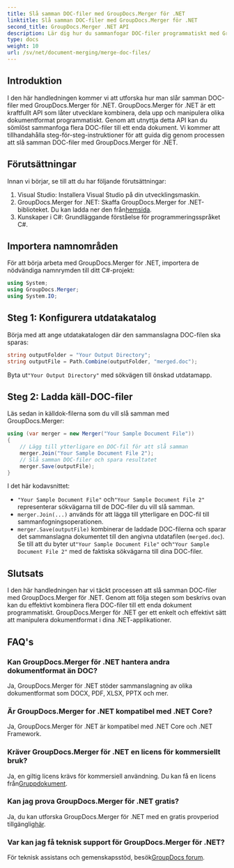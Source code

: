 ```yaml
---
title: Slå samman DOC-filer med GroupDocs.Merger för .NET
linktitle: Slå samman DOC-filer med GroupDocs.Merger för .NET
second_title: GroupDocs.Merger .NET API
description: Lär dig hur du sammanfogar DOC-filer programmatiskt med GroupDocs.Merger för .NET. Följ vår steg-för-steg-guide för att sömlöst kombinera flera dokument till ett.
type: docs
weight: 10
url: /sv/net/document-merging/merge-doc-files/
---
```

## Introduktion
I den här handledningen kommer vi att utforska hur man slår samman DOC-filer med GroupDocs.Merger för .NET. GroupDocs.Merger för .NET är ett kraftfullt API som låter utvecklare kombinera, dela upp och manipulera olika dokumentformat programmatiskt. Genom att utnyttja detta API kan du sömlöst sammanfoga flera DOC-filer till ett enda dokument. Vi kommer att tillhandahålla steg-för-steg-instruktioner för att guida dig genom processen att slå samman DOC-filer med GroupDocs.Merger för .NET.
## Förutsättningar
Innan vi börjar, se till att du har följande förutsättningar:
1. Visual Studio: Installera Visual Studio på din utvecklingsmaskin.
2.  GroupDocs.Merger for .NET: Skaffa GroupDocs.Merger for .NET-biblioteket. Du kan ladda ner den från[hemsida](https://releases.groupdocs.com/merger/net/).
3. Kunskaper i C#: Grundläggande förståelse för programmeringsspråket C#.
## Importera namnområden
För att börja arbeta med GroupDocs.Merger för .NET, importera de nödvändiga namnrymden till ditt C#-projekt:
```csharp
using System; 
using GroupDocs.Merger;
using System.IO;
```
## Steg 1: Konfigurera utdatakatalog
Börja med att ange utdatakatalogen där den sammanslagna DOC-filen ska sparas:
```csharp
string outputFolder = "Your Output Directory";
string outputFile = Path.Combine(outputFolder, "merged.doc");
```
 Byta ut`"Your Output Directory"` med sökvägen till önskad utdatamapp.
## Steg 2: Ladda käll-DOC-filer
Läs sedan in källdok-filerna som du vill slå samman med GroupDocs.Merger:
```csharp
using (var merger = new Merger("Your Sample Document File"))
{
    // Lägg till ytterligare en DOC-fil för att slå samman
    merger.Join("Your Sample Document File 2");
    // Slå samman DOC-filer och spara resultatet
    merger.Save(outputFile);
}
```
I det här kodavsnittet:
- `"Your Sample Document File"` och`"Your Sample Document File 2"` representerar sökvägarna till de DOC-filer du vill slå samman.
- `merger.Join(...)` används för att lägga till ytterligare en DOC-fil till sammanfogningsoperationen.
- `merger.Save(outputFile)` kombinerar de laddade DOC-filerna och sparar det sammanslagna dokumentet till den angivna utdatafilen (`merged.doc`).
 Se till att du byter ut`"Your Sample Document File"` och`"Your Sample Document File 2"` med de faktiska sökvägarna till dina DOC-filer.
## Slutsats
I den här handledningen har vi täckt processen att slå samman DOC-filer med GroupDocs.Merger för .NET. Genom att följa stegen som beskrivs ovan kan du effektivt kombinera flera DOC-filer till ett enda dokument programmatiskt. GroupDocs.Merger för .NET ger ett enkelt och effektivt sätt att manipulera dokumentformat i dina .NET-applikationer.

## FAQ's
### Kan GroupDocs.Merger för .NET hantera andra dokumentformat än DOC?
Ja, GroupDocs.Merger för .NET stöder sammanslagning av olika dokumentformat som DOCX, PDF, XLSX, PPTX och mer.
### Är GroupDocs.Merger for .NET kompatibel med .NET Core?
Ja, GroupDocs.Merger för .NET är kompatibel med .NET Core och .NET Framework.
### Kräver GroupDocs.Merger för .NET en licens för kommersiellt bruk?
 Ja, en giltig licens krävs för kommersiell användning. Du kan få en licens från[Gruppdokument](https://purchase.groupdocs.com/buy).
### Kan jag prova GroupDocs.Merger för .NET gratis?
 Ja, du kan utforska GroupDocs.Merger för .NET med en gratis provperiod tillgänglig[här](https://releases.groupdocs.com/).
### Var kan jag få teknisk support för GroupDocs.Merger för .NET?
 För teknisk assistans och gemenskapsstöd, besök[GroupDocs forum](https://forum.groupdocs.com/c/merger/32).